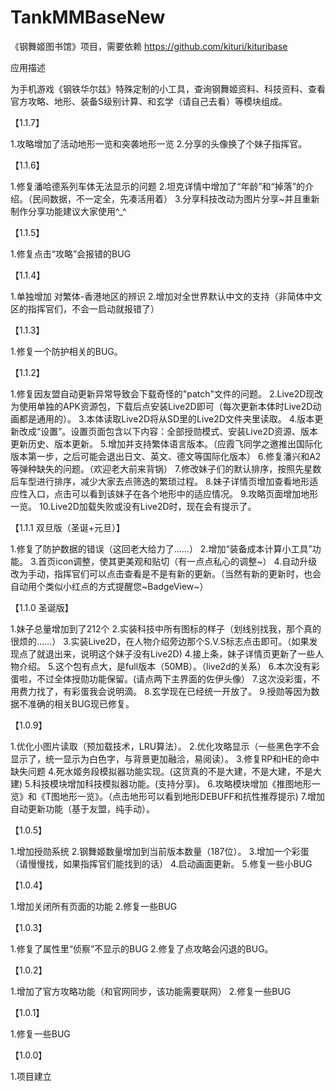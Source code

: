 # TankMMBaseNew
《钢舞姬图书馆》项目，需要依赖
https://github.com/kituri/kituribase

应用描述

为手机游戏《钢铁华尔兹》特殊定制的小工具，查询钢舞姬资料、科技资料、查看官方攻略、地形、装备S级别计算、和玄学（请自己去看）等模块组成。

【1.1.7】

1.攻略增加了活动地形一览和突袭地形一览
2.分享的头像换了个妹子指挥官。

【1.1.6】

1.修复潘哈德系列车体无法显示的问题
2.坦克详情中增加了“年龄”和“掉落”的介绍。（民间数据，不一定全，先凑活用着）
3.分享科技改动为图片分享~并且重新制作分享功能建议大家使用^_^

【1.1.5】

1.修复点击“攻略”会报错的BUG

【1.1.4】

1.单独增加 对繁体-香港地区的辨识
2.增加对全世界默认中文的支持（非简体中文区的指挥官们，不会一启动就报错了）  
 
【1.1.3】      

1.修复一个防护相关的BUG。

【1.1.2】 

1.修复因友盟自动更新异常导致会下载奇怪的"patch"文件的问题。
2.Live2D现改为使用单独的APK资源包，下载后点安装Live2D即可（每次更新本体时Live2D动画都是通用的）。
3.本体读取Live2D将从SD里的Live2D文件夹里读取。
4.版本更新改成“设置”。设置页面包含以下内容：全部授勋模式、安装Live2D资源、版本更新历史、版本更新。
5.增加并支持繁体语言版本。（应霞飞同学之邀推出国际化版本第一步，之后可能会退出日文、英文、德文等国际化版本）
6.修复潘兴和A2等弹种缺失的问题。（欢迎老大前来背锅）
7.修改妹子们的默认排序，按照先星数后车型进行排序，减少大家去点筛选的繁琐过程。
8.妹子详情页增加查看地形适应性入口，点击可以看到该妹子在各个地形中的适应情况。
9.攻略页面增加地形一览。
10.Live2D加载失败或没有Live2D时，现在会有提示了。

【1.1.1 双旦版（圣诞+元旦）】

1.修复了防护数据的错误（这回老大给力了……） 
2.增加“装备成本计算小工具”功能。 
3.首页icon调整，使其更美观和贴切（有一点点私心的调整~）
4.自动升级改为手动，指挥官们可以点击查看是不是有新的更新。（当然有新的更新时，也会自动用个类似小红点的方式提醒您~BadgeView~）

【1.1.0 圣诞版】


1.妹子总量增加到了212个
2.实装科技中所有图标的样子（划线别找我，那个真的很烦的……）
3.实装Live2D，在人物介绍旁边那个S.V.S标志点击即可。（如果发现点了就退出来，说明这个妹子没有Live2D)
4.接上条，妹子详情页更新了一些人物介绍。
5.这个包有点大，是full版本（50MB）。（live2d的关系）
6.本次没有彩蛋啦，不过全体授勋功能保留。(请点两下主界面的佐伊头像）
7.这次没彩蛋，不用费力找了，有彩蛋我会说明滴。
8.玄学现在已经统一开放了。
9.授勋等因为数据不准确的相关BUG现已修复。


【1.0.9】

1.优化小图片读取（预加载技术，LRU算法）。
2.优化攻略显示（一些黑色字不会显示了，统一显示为白色字，与背景更加融洽，易阅读）。
3.修复RP和HE的命中缺失问题
4.死水姬务段模拟器功能实现。(这货真的不是大建，不是大建，不是大建)
5.科技模块增加科技模拟器功能。(支持分享)。
6.攻略模块增加《推图地形一览》和《T图地形一览》。（点击地形可以看到地形DEBUFF和抗性推荐提示)
7.增加自动更新功能（基于友盟，纯手动）。


【1.0.5】

1.增加授勋系统
2.钢舞姬数量增加到当前版本数量（187位）。
3.增加一个彩蛋（请慢慢找，如果指挥官们能找到的话）
4.启动画面更新。
5.修复一些小BUG

【1.0.4】

1.增加关闭所有页面的功能
2.修复一些BUG

【1.0.3】

1.修复了属性里“侦察”不显示的BUG
2.修复了点攻略会闪退的BUG。

【1.0.2】

1.增加了官方攻略功能（和官网同步，该功能需要联网）
2.修复一些BUG

【1.0.1】

1.修复一些BUG


【1.0.0】

1.项目建立

